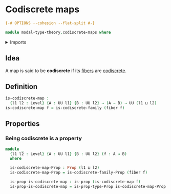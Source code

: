 # Codiscrete maps

```agda
{-# OPTIONS --cohesion --flat-split #-}

module modal-type-theory.codiscrete-maps where
```

<details><summary>Imports</summary>

```agda
open import foundation.fibers-of-maps
open import foundation.propositions
open import foundation.universe-levels

open import modal-type-theory.codiscrete-types
```

</details>

## Idea

A map is said to be **codiscrete** if its
[fibers](foundation-core.fibers-of-maps.md) are
[codiscrete](modal-type-theory.codiscrete-types.md).

## Definition

```agda
is-codiscrete-map :
  {l1 l2 : Level} {A : UU l1} {B : UU l2} → (A → B) → UU (l1 ⊔ l2)
is-codiscrete-map f = is-codiscrete-family (fiber f)
```

## Properties

### Being codiscrete is a property

```agda
module _
  {l1 l2 : Level} {A : UU l1} {B : UU l2} (f : A → B)
  where

  is-codiscrete-map-Prop : Prop (l1 ⊔ l2)
  is-codiscrete-map-Prop = is-codiscrete-family-Prop (fiber f)

  is-prop-is-codiscrete-map : is-prop (is-codiscrete-map f)
  is-prop-is-codiscrete-map = is-prop-type-Prop is-codiscrete-map-Prop
```
